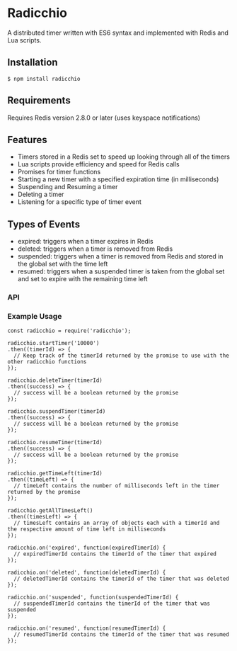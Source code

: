 # Radicchio
A distributed timer written with ES6 syntax and implemented with Redis and Lua scripts.

## Installation
```
$ npm install radicchio
```

## Requirements
Requires Redis version 2.8.0 or later (uses keyspace notifications)

## Features
- Timers stored in a Redis set to speed up looking through all of the timers
- Lua scripts provide efficiency and speed for Redis calls
- Promises for timer functions
- Starting a new timer with a specified expiration time (in milliseconds)
- Suspending and Resuming a timer
- Deleting a timer
- Listening for a specific type of timer event

## Types of Events
- expired: triggers when a timer expires in Redis
- deleted: triggers when a timer is removed from Redis
- suspended: triggers when a timer is removed from Redis and stored in the global set with the time left
- resumed: triggers when a suspended timer is taken from the global set and set to expire with the remaining time left

### API


### Example Usage
```
const radicchio = require('radicchio');

radicchio.startTimer('10000')
.then((timerId) => {
  // Keep track of the timerId returned by the promise to use with the other radicchio functions
});

radicchio.deleteTimer(timerId)
.then((success) => {
  // success will be a boolean returned by the promise
});

radicchio.suspendTimer(timerId)
.then((success) => {
  // success will be a boolean returned by the promise
});

radicchio.resumeTimer(timerId)
.then((success) => {
  // success will be a boolean returned by the promise
});

radicchio.getTimeLeft(timerId)
.then((timeLeft) => {
  // timeLeft contains the number of milliseconds left in the timer returned by the promise
});

radicchio.getAllTimesLeft()
.then((timesLeft) => {
  // timesLeft contains an array of objects each with a timerId and the respective amount of time left in milliseconds
});

radicchio.on('expired', function(expiredTimerId) {
  // expiredTimerId contains the timerId of the timer that expired
});

radicchio.on('deleted', function(deletedTimerId) {
  // deletedTimerId contains the timerId of the timer that was deleted
});

radicchio.on('suspended', function(suspendedTimerId) {
  // suspendedTimerId contains the timerId of the timer that was suspended
});

radicchio.on('resumed', function(resumedTimerId) {
  // resumedTimerId contains the timerId of the timer that was resumed
});
```
